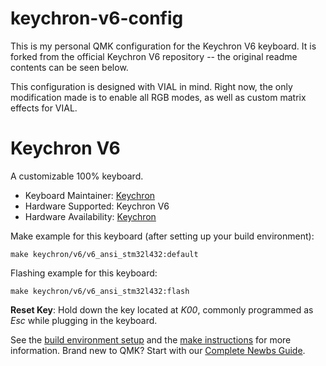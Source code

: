 # keychron-v6-config

This is my personal QMK configuration for the Keychron V6 keyboard. It is forked from the official Keychron V6 repository -- the original readme contents can be seen below.

This configuration is designed with VIAL in mind. Right now, the only modification made is to enable all RGB modes, as well as custom matrix effects for VIAL.

# Keychron V6

A customizable 100% keyboard.

- Keyboard Maintainer: [Keychron](https://github.com/keychron)
- Hardware Supported: Keychron V6
- Hardware Availability: [Keychron](https://www.keychron.com)

Make example for this keyboard (after setting up your build environment):

    make keychron/v6/v6_ansi_stm32l432:default

Flashing example for this keyboard:

    make keychron/v6/v6_ansi_stm32l432:flash

**Reset Key**: Hold down the key located at _K00_, commonly programmed as _Esc_ while plugging in the keyboard.

See the [build environment setup](https://docs.qmk.fm/#/getting_started_build_tools) and the [make instructions](https://docs.qmk.fm/#/getting_started_make_guide) for more information. Brand new to QMK? Start with our [Complete Newbs Guide](https://docs.qmk.fm/#/newbs).
